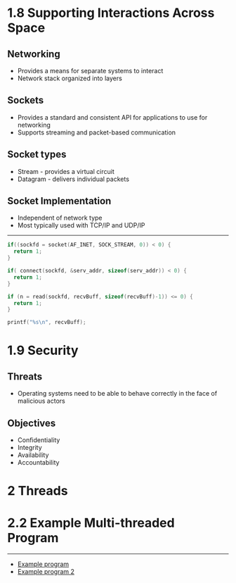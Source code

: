 1.8 Supporting Interactions Across Space
========================================

Networking
----------

- Provides a means for separate systems to interact
- Network stack organized into layers

Sockets
-------

- Provides a standard and consistent API for applications to use for networking
- Supports streaming and packet-based communication

Socket types
------------

- Stream - provides a virtual circuit
- Datagram - delivers individual packets

Socket Implementation
---------------------

- Independent of network type
- Most typically used with TCP/IP and UDP/IP

---

```c
if((sockfd = socket(AF_INET, SOCK_STREAM, 0)) < 0) {
  return 1;
}

if( connect(sockfd, &serv_addr, sizeof(serv_addr)) < 0) {
  return 1;
}

if (n = read(sockfd, recvBuff, sizeof(recvBuff)-1)) <= 0) {
  return 1;
}

printf("%s\n", recvBuff);
```

1.9 Security
============

Threats
-------

- Operating systems need to be able to behave correctly in the face of malicious actors

Objectives
----------

- Confidentiality
- Integrity
- Availability
- Accountability

2 Threads
=========

2.2 Example Multi-threaded Program
==================================

---

- [Example program](../examples/2-simple-thread/threads.c)
- [Example program 2](../examples/2-simple-thread/thread-args.c)
